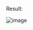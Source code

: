 Result:

![image](https://github.com/markus-senger/ARS-ROS-Exercises/assets/77236323/9c102844-a516-4d47-b7ec-330307e797b2)

